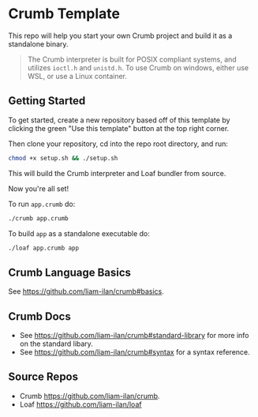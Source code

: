 # Crumb Template
This repo will help you start your own Crumb project and build it as a standalone binary.

> The Crumb interpreter is built for POSIX compliant systems, and utilizes `ioctl.h` and `unistd.h`. To use Crumb on windows, either use WSL, or use a Linux container.

## Getting Started

To get started, create a new repository based off of this template by clicking the green "Use this template" button at the top right corner.

Then clone your repository, cd into the repo root directory, and run:
```bash
chmod +x setup.sh && ./setup.sh
```
This will build the Crumb interpreter and Loaf bundler from source.

Now you're all set! 

To run `app.crumb` do:
```bash
./crumb app.crumb
```

To build `app` as a standalone executable do:
```bash
./loaf app.crumb app
```

## Crumb Language Basics
See https://github.com/liam-ilan/crumb#basics.

## Crumb Docs
- See https://github.com/liam-ilan/crumb#standard-library for more info on the standard libary.
- See https://github.com/liam-ilan/crumb#syntax for a syntax reference.

## Source Repos
- Crumb https://github.com/liam-ilan/crumb. 
- Loaf https://github.com/liam-ilan/loaf
